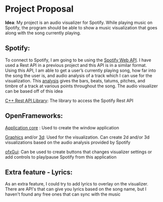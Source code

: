 # Project Proposal
**Idea**: My project is an audio visualizer for Spotify. While playing music on Spotify, the program should be able to show a music visualization that goes along with the song currently playing.

## Spotify:
To connect to Spotify, I am going to be using the [Spotify Web API](https://beta.developer.spotify.com/documentation/web-api/). I have used a Rest API in a previous project and this API is in a similar format. Using this API, I am able to get a user’s currently playing song, how far into the song the user is, and audio analysis of a track which I can use for the visualization. This [analysis](https://beta.developer.spotify.com/console/get-audio-analysis-track/?id=4mnVTZqDC2fy2Sh1ooKEse) gives the bars, beats, tatums, pitches, and timbre of a track at various points throughout the song. The audio visualizer can be based off of this idea

[C++ Rest API Library](https://github.com/Microsoft/cpprestsdk): The library to access the Spotify Rest API

## OpenFrameworks:
[Application core](http://openframeworks.cc/documentation/application/) : Used to create the window application

[Graphics](http://openframeworks.cc/documentation/graphics/) and/or [3d](http://openframeworks.cc/documentation/3d/): Used for the visualization. Can create 2d and/or 3d visualizations based on the audio analysis provided by Spotify

[ofxGui](http://openframeworks.cc/documentation/ofxGui/): Can be used to create buttons that changes visualizer settings or add controls to play/pause Spotify from this application

## Extra feature - Lyrics:
As an extra feature, I could try to add lyrics to overlay on the visualizer. There are API's that can give you lyrics based on the song name, but I haven't found any free ones that can sync with the music
